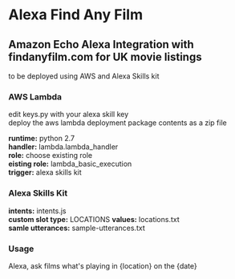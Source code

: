 # Alexa Find Any Film
## Amazon Echo Alexa Integration with findanyfilm.com for UK movie listings

to be deployed using AWS and Alexa Skills kit 

### AWS Lambda

edit keys.py with your alexa skill key  
deploy the aws lambda deployment package contents as a zip file  
  
**runtime:** python 2.7  
**handler:** lambda.lambda_handler  
**role:** choose existing role  
**eisting role:** lambda_basic_execution  
**trigger:** alexa skills kit  

### Alexa Skills Kit

**intents:** intents.js  
**custom slot type:** LOCATIONS **values:** locations.txt  
**samle utterances:** sample-utterances.txt      

### Usage

Alexa, ask films what's playing in {location} on the {date}
